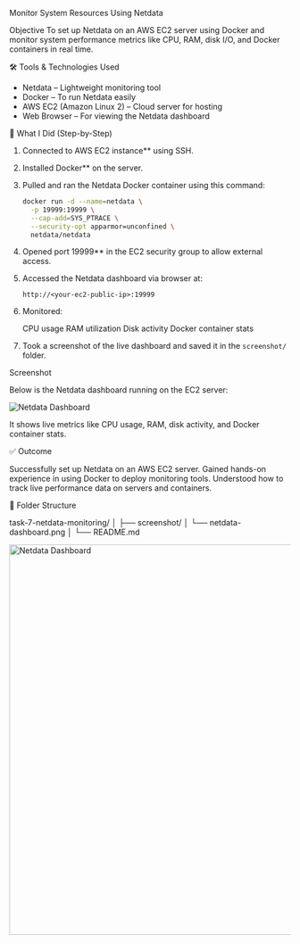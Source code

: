  Monitor System Resources Using Netdata

 Objective
To set up Netdata on an AWS EC2 server using Docker and monitor system performance metrics like CPU, RAM, disk I/O, and Docker containers in real time.



  🛠 Tools & Technologies Used
- Netdata  – Lightweight monitoring tool
-  Docker – To run Netdata easily
-  AWS EC2 (Amazon Linux 2)  – Cloud server for hosting
-  Web Browser  – For viewing the Netdata dashboard



 🚀 What I Did (Step-by-Step)

1.  Connected to AWS EC2 instance** using SSH.
2.  Installed Docker** on the server.
3. Pulled and ran the Netdata Docker container using this command:

   ```bash
   docker run -d --name=netdata \
     -p 19999:19999 \
     --cap-add=SYS_PTRACE \
     --security-opt apparmor=unconfined \
     netdata/netdata

4. Opened port 19999** in the EC2 security group to allow external access.

5. Accessed the Netdata dashboard via browser at:

   ```
   http://<your-ec2-public-ip>:19999
   ```

6. Monitored:

     CPU usage
     RAM utilization
     Disk activity
     Docker container stats

7. Took a screenshot of the live dashboard and saved it in the `screenshot/` folder.



 Screenshot

Below is the Netdata dashboard running on the EC2 server:

![Netdata Dashboard](./netdata-monitoring/screenshot/netdata-dashboard.png)


It shows live metrics like CPU usage, RAM, disk activity, and Docker container stats.


 ✅ Outcome

 Successfully set up Netdata on an AWS EC2 server.
 Gained hands-on experience in using Docker to deploy monitoring tools.
 Understood how to track live performance data on servers and containers.



 📂 Folder Structure


task-7-netdata-monitoring/
│
├── screenshot/
│   └── netdata-dashboard.png
│
└── README.md 


<img src="./screenshot/netdata-dashboard.png" alt="Netdata Dashboard" width="700"/>

